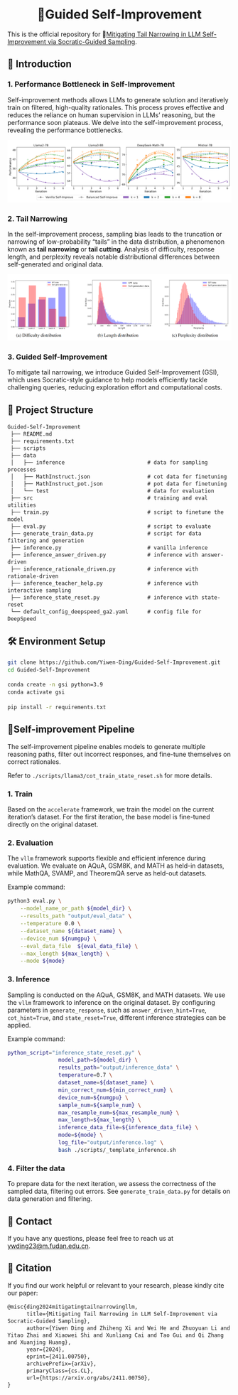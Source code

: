 <div align=center><h1>
    🌟Guided Self-Improvement 
</h1></div>


This is the official repository for 📃[Mitigating Tail Narrowing in LLM Self-Improvement via Socratic-Guided Sampling](https://arxiv.org/abs/2411.00750).

## 📖 Introduction

### 1. Performance Bottleneck in Self-Improvement

Self-improvement methods allows LLMs to generate solution and iteratively train on filtered, high-quality rationales. This process proves effective and reduces the reliance on human supervision in LLMs’ reasoning, but the performance soon plateaus. We delve into the self-improvement process, revealing the performance bottlenecks.

![bottlenecks](./assets/bottlenecks.png)

### 2. Tail Narrowing

In the self-improvement process, sampling bias leads to the truncation or narrowing of low-probability “tails” in the data distribution, a phenomenon known as **tail narrowing** or **tail cutting**. Analysis of difficulty, response length, and perplexity reveals notable distributional differences between self-generated and original data.

![tail_narrowing](./assets/tail_narrowing.png)

### 3. Guided Self-Improvement

To mitigate tail narrowing, we introduce Guided Self-Improvement (GSI), which uses Socratic-style guidance to help models efficiently tackle challenging queries, reducing exploration effort and computational costs.


## 🌳 Project Structure

```
Guided-Self-Improvement
 ├── README.md                   		
 ├── requirements.txt            		
 ├── scripts    
 ├── data                        		
 │   ├── inference               			# data for sampling processes
 │   ├── MathInstruct.json       			# cot data for finetuning
 │   ├── MathInstruct_pot.json   			# pot data for finetuning
 │   └── test                    			# data for evaluation
 ├── src                         			# training and eval utilities
 ├── train.py                    			# script to finetune the model
 ├── eval.py                     			# script to evaluate
 ├── generate_train_data.py      			# script for data filtering and generation
 ├── inference.py                			# vanilla inference
 ├── inference_answer_driven.py  			# inference with answer-driven
 ├── inference_rationale_driven.py 			# inference with rationale-driven
 ├── inference_teacher_help.py   			# inference with interactive sampling
 ├── inference_state_reset.py    			# inference with state-reset
 └── default_config_deepspeed_ga2.yaml  	# config file for DeepSpeed
```

## 🛠 Environment Setup

```bash
git clone https://github.com/Yiwen-Ding/Guided-Self-Improvement.git
cd Guided-Self-Improvement

conda create -n gsi python=3.9
conda activate gsi

pip install -r requirements.txt
```

## 🧰Self-improvement Pipeline

The self-improvement pipeline enables models to generate multiple reasoning paths, filter out incorrect responses, and fine-tune themselves on correct rationales.

Refer to `./scripts/llama3/cot_train_state_reset.sh` for more details.

### 1. Train

Based on the `accelerate` framework, we train the model on the current iteration’s dataset. For the first iteration, the base model is fine-tuned directly on the original dataset.

### 2. Evaluation

The `vllm` framework supports flexible and efficient inference during evaluation. We evaluate on AQuA, GSM8K, and MATH as held-in datasets, while MathQA, SVAMP, and TheoremQA serve as held-out datasets.

Example command:

```bash
python3 eval.py \
    --model_name_or_path ${model_dir} \
    --results_path "output/eval_data" \
    --temperature 0.0 \
    --dataset_name ${dataset_name} \
    --device_num ${numgpu} \
    --eval_data_file  ${eval_data_file} \
    --max_length ${max_length} \
    --mode ${mode}
```

### 3. Inference

Sampling is conducted on the AQuA, GSM8K, and MATH datasets. We use the  `vllm` framework to inference on the original dataset. By configuring parameters in `generate_response`, such as `answer_driven_hint=True`, `cot_hint=True`, and `state_reset=True`, different inference strategies can be applied.

Example command:

```bash
python_script="inference_state_reset.py" \
                model_path=${model_dir} \
                results_path="output/inference_data" \
                temperature=0.7 \
                dataset_name=${dataset_name} \
                min_correct_num=${min_correct_num} \
                device_num=${numgpu} \
                sample_num=${sample_num} \
                max_resample_num=${max_resample_num} \
                max_length=${max_length} \
                inference_data_file=${inference_data_file} \
                mode=${mode} \
                log_file="output/inference.log" \
                bash ./scripts/_template_inference.sh
```

### 4. Filter the data

To prepare data for the next iteration, we assess the correctness of the sampled data, filtering out errors. See `generate_train_data.py` for details on data generation and filtering.

## 📧 Contact

If you have any questions, please feel free to reach us at [ywding23@m.fudan.edu.cn](mailto:ywding23@m.fudan.edu.cn).

## 🔖 Citation

If you find our work helpful or relevant to your research, please kindly cite our paper:

```
@misc{ding2024mitigatingtailnarrowingllm,
      title={Mitigating Tail Narrowing in LLM Self-Improvement via Socratic-Guided Sampling}, 
      author={Yiwen Ding and Zhiheng Xi and Wei He and Zhuoyuan Li and Yitao Zhai and Xiaowei Shi and Xunliang Cai and Tao Gui and Qi Zhang and Xuanjing Huang},
      year={2024},
      eprint={2411.00750},
      archivePrefix={arXiv},
      primaryClass={cs.CL},
      url={https://arxiv.org/abs/2411.00750}, 
}
```